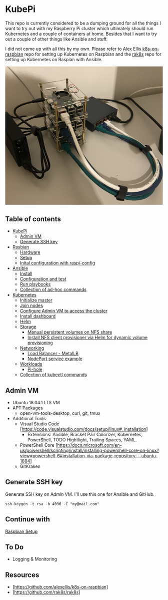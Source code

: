 # KubePi
This repo is currently considered to be a dumping ground for all the things I want to try out with my Raspberry Pi cluster which ultimately should run Kubernetes and a couple of containers at home. Besides that I want to try out a couple of other things like Ansible and stuff.

I did not come up with all this by my own. Please refer to Alex Ellis [k8s-on-raspbian](https://github.com/alexellis/k8s-on-raspbian) repo for setting up Kubernetes on Raspbian and the [rak8s](https://github.com/rak8s/rak8s) repo for setting up Kubernetes on Raspian with Ansible.

![Raspberry Pi Cluster](Images/img1.png)

## Table of contents

* [KubePi](https://github.com/vzovko/KubePi#kubepi)
  * [Admin VM](https://github.com/vzovko/KubePi#admin-vm)
  * [Generate SSH key](https://github.com/vzovko/KubePi#generate-ssh-key)
* [Rasbian](https://github.com/vzovko/KubePi/tree/master/Raspbian#raspbian)
  * [Hardware](https://github.com/vzovko/KubePi/tree/master/Raspbian#hardware)
  * [Setup](https://github.com/vzovko/KubePi/tree/master/Raspbian#setup)
  * [Inital configuration with raspi-config](https://github.com/vzovko/KubePi/tree/master/Raspbian#inital-configuration-with-raspi-config)
* [Ansible](https://github.com/vzovko/KubePi/tree/master/Ansible#ansible)
  * [Install](https://github.com/vzovko/KubePi/tree/master/Ansible#install)
  * [Configuration and test](https://github.com/vzovko/KubePi/tree/master/Ansible#configuration-and-test)
  * [Run playbooks](https://github.com/vzovko/KubePi/tree/master/Ansible#run-playbooks)
  * [Collection of ad-hoc commands](https://github.com/vzovko/KubePi/tree/master/Ansible#collection-of-ad-hoc-commands)
* [Kubernetes](https://github.com/vzovko/KubePi/tree/master/Kubernetes#kubernetes)
  * [Initialize master](https://github.com/vzovko/KubePi/tree/master/Kubernetes#initialize-master)
  * [Join nodes](https://github.com/vzovko/KubePi/tree/master/Kubernetes#join-nodes)
  * [Configure Admin VM to access the cluster](https://github.com/vzovko/KubePi/tree/master/Kubernetes#configure-admin-vm-to-access-the-cluster)
  * [Install dashboard](https://github.com/vzovko/KubePi/tree/master/Kubernetes#install-dashboard)
  * [Helm](https://github.com/vzovko/KubePi/tree/master/Kubernetes#helm)
  * [Storage](https://github.com/vzovko/KubePi/tree/master/Kubernetes#storage)
    * [Manual persistent volumes on NFS share](https://github.com/vzovko/KubePi/tree/master/Kubernetes#manual-persistent-volumes-on-nfs-share)
    * [Install NFS client provisioner via Helm for dynamic volume provisioning](https://github.com/vzovko/KubePi/tree/master/Kubernetes#install-nfs-client-provisioner-via-helm-for-dynamic-volume-provisioning)
  * [Networking](https://github.com/vzovko/KubePi/tree/master/Kubernetes#networking)
    * [Load Balancer - MetalLB](https://github.com/vzovko/KubePi/tree/master/Kubernetes#load-balancer---metallb)
    * [NodePort service example](https://github.com/vzovko/KubePi/tree/master/Kubernetes#nodeport-service-example)
  * [Workloads](https://github.com/vzovko/KubePi/tree/master/Kubernetes#workloads)
    * [Pi-hole](https://github.com/vzovko/KubePi/tree/master/Kubernetes#pi-hole)
  * [Collection of kubectl commands](https://github.com/vzovko/KubePi/tree/master/Kubernetes#collection-of-kubectl-commands)

## Admin VM
* Ubuntu 18.04.1 LTS VM
* APT Packages
  * open-vm-tools-desktop, curl, git, tmux
* Additional Tools
  * Visual Studio Code [https://code.visualstudio.com/docs/setup/linux#_installation]
    * Extensions: Ansible, Bracket Pair Colorizer, Kubernetes, PowerShell, TODO Hightlight, Trailing Spaces, YAML.
  * PowerShell Core [https://docs.microsoft.com/en-us/powershell/scripting/install/installing-powershell-core-on-linux?view=powershell-6#installation-via-package-repository---ubuntu-1804]
  * GitKraken

## Generate SSH key
Generate SSH key on Admin VM. I'll use this one for Ansible and GitHub.
```
ssh-keygen -t rsa -b 4096 -C "my@mail.com"
```

## Continue with
[Raspbian Setup](https://github.com/vzovko/KubePi/tree/master/Raspbian)

## To Do
* Logging & Monitoring

## Resources
* [https://github.com/alexellis/k8s-on-raspbian]
* [https://github.com/rak8s/rak8s]

